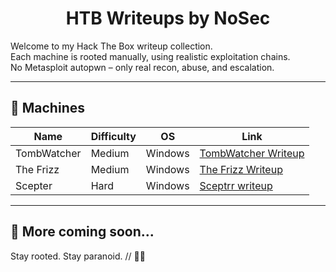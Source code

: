 <h1 align="center">HTB Writeups by NoSec</h1>

Welcome to my Hack The Box writeup collection.  
Each machine is rooted manually, using realistic exploitation chains.  
No Metasploit autopwn – only real recon, abuse, and escalation.

---

## 📌 Machines

| Name        | Difficulty | OS      | Link |
|-------------|------------|---------|------|
| TombWatcher | Medium     | Windows | [TombWatcher Writeup](htb_tomb_watcher_writeup.md) |
| The Frizz   | Medium     | Windows | [The Frizz Writeup](htb_the_frizz_writeup.md)     |
| Scepter     | Hard       | Windows | [Sceptrr writeup](htb_scepter_writeup.ms)    |
---

## 🚀 More coming soon...
Stay rooted. Stay paranoid. // 🕵️‍♂️